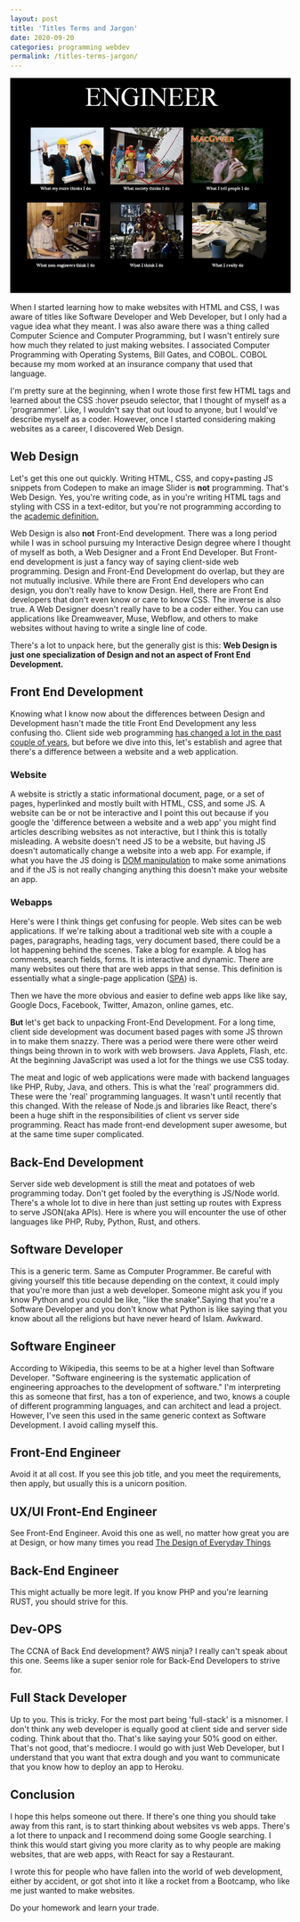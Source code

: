```yaml
---
layout: post
title: 'Titles Terms and Jargon'
date: 2020-09-20
categories: programming webdev  
permalink: /titles-terms-jargon/
---
```

![Engineer](../images/whatithinkidoengineer.jpg)

When I started learning how to make websites with HTML and CSS, I was aware of titles like Software Developer and Web Developer, but I only had a vague idea what they meant. I was also aware there was a thing called Computer Science and Computer Programming, but I wasn't entirely sure how much they related to just making websites. I associated Computer Programming with Operating Systems, Bill Gates, and COBOL. COBOL because my mom worked at an insurance company that used that language. 

I'm pretty sure at the beginning, when I wrote those first few HTML tags and learned about the CSS :hover pseudo selector, that I thought of myself as a 'programmer'. Like, I wouldn't say that out loud to anyone, but I would've describe myself as a coder. However, once I started considering making websites as a career, I discovered Web Design.

## Web Design

Let's get this one out quickly. Writing HTML, CSS, and copy+pasting JS snippets from Codepen to make an image Slider is **not** programming. That's Web Design. Yes, you're writing code, as in you're writing HTML tags and styling with CSS in a text-editor, but you're not programming according to the [academic definition.](https://en.wikipedia.org/wiki/Computer_programming) 

Web Design is also **not** Front-End development. There was a long period while I was in school pursuing my Interactive Design degree where I thought of myself as both, a Web Designer and a Front End Developer. But Front-end development is just a fancy way of saying client-side web programming. Design and Front-End Development do overlap, but they are not mutually inclusive. While there are Front End developers who can design, you don't really have to know Design. Hell, there are Front End developers that don't even know or care to know CSS. The inverse is also true. A Web Designer doesn't really have to be a coder either. You can use applications like Dreamweaver, Muse, Webflow, and others to make websites without having to write a single line of code.

There's a lot to unpack here, but the generally gist is this: **Web Design is just one specialization of Design and not an aspect of Front End Development.**

## Front End Development

Knowing what I know now about the differences between Design and Development hasn't made the title Front End Development  any less confusing tho. Client side web programming [has changed a lot in the past couple of years](https://css-tricks.com/the-great-divide/), but before we dive into this, let's establish and agree that there's a difference between a website and a web application. 

### Website

A website is strictly a static informational document, page, or a set of pages, hyperlinked and mostly built with HTML, CSS, and some JS. A website can be or not be interactive and I point this out because if you google the 'difference between a website and a web app' you might find articles describing websites as not interactive, but I think this is totally misleading. A website doesn't need JS to be a website, but having JS doesn't automatically change a website into a web app. For example, if what you have the JS doing is [DOM manipulation](https://developer.mozilla.org/en-US/docs/Learn/JavaScript/Client-side_web_APIs/Manipulating_documents) to make some animations and if the JS is not really changing anything this doesn't make your website an app.

### Webapps

Here's were I think things get confusing for people. Web sites can be web applications. If we're talking about a traditional web site with a couple a pages, paragraphs, heading tags, very document based, there could be a lot happening behind the scenes. Take a blog for example. A blog has comments, search fields, forms. It is interactive and dynamic. There are many websites out there that are web apps in that sense. This definition is essentially what a single-page application ([SPA](https://en.wikipedia.org/wiki/Single-page_application#:~:text=From%20Wikipedia%2C%20the%20free%20encyclopedia,browser%20loading%20entire%20new%20pages.)) is. 

Then we have the more obvious and easier to define web apps like like say, Google Docs, Facebook, Twitter, Amazon, online games, etc.

**But** let's get back to unpacking Front-End Development. For a long time, client side development was document based pages with some JS thrown in to make them snazzy. There was a period were there were other weird things being thrown in to work with web browsers. Java Applets, Flash, etc. At the beginning JavaScript was used a lot for the things we use CSS today. 

The meat and logic of web applications were made with backend languages like PHP, Ruby, Java, and others. This is what the 'real' programmers did. These were the 'real' programming languages. It wasn't until recently that this changed. With the release of Node.js and libraries like React, there's been a huge shift in the responsibilities of client vs server side programming. React has made front-end development super awesome, but at the same time super complicated.

## Back-End Development

Server side web development is still the meat and potatoes of web programming today. Don't get fooled by the everything is JS/Node world. There's a whole lot to dive in here than just setting up routes with Express to serve JSON(aka APIs). Here is where you will encounter the use of other languages like PHP, Ruby, Python, Rust, and others.

## Software Developer

This is a generic term. Same as Computer Programmer. Be careful with giving yourself this title because depending on the context, it could imply that you're more than just a web developer. Someone might ask you if you know Python and you could be like, "like the snake".Saying that you're a Software Developer and you don't know what Python is like saying that you know about all the religions but have never heard of Islam. Awkward.

## Software Engineer

According to Wikipedia, this seems to be at a higher level than Software Developer. "Software engineering is the systematic application of engineering approaches to the development of software." I'm interpreting this as someone that first, has a ton of experience, and two, knows a couple of different programming languages, and can architect and lead a project. However, I've seen this used in the same  generic context as Software Development. I avoid calling myself this.

## Front-End Engineer

Avoid it at all cost. If you see this job title, and you meet the requirements, then apply, but usually this is a unicorn position.

## UX/UI Front-End Engineer

See Front-End Engineer. Avoid this one as well, no matter how great you are at Design, or how many times you read [The Design of Everyday Things](https://en.wikipedia.org/wiki/The_Design_of_Everyday_Things)

## Back-End Engineer

This might actually be more legit. If you know PHP and you're learning RUST, you should strive for this.

## Dev-OPS

The CCNA of Back End development? AWS ninja? I really can't speak about this one. Seems like a super senior role for Back-End Developers to strive for.

## Full Stack Developer

Up to you. This is tricky. For the most part being 'full-stack' is a misnomer. I don't think any web developer is equally good at client side and server side coding. Think about that tho. That's like saying your 50% good on either. That's not good, that's mediocre. I would go with just Web Developer, but I understand that you want that extra dough and you want to communicate that you know how to deploy an app to Heroku.

## Conclusion

I hope this helps someone out there. If there's one thing you should take away from this rant, is to start thinking about websites vs web apps. There's a lot there to unpack and I recommend doing some Google searching. I think this would start giving you more clarity as to why people are making websites, that are web apps, with React for say a Restaurant.

I wrote this for people who have fallen into the world of web development, either by accident, or got shot into it like a rocket from a Bootcamp, who like me just wanted to make websites. 

Do your homework and learn your trade. 


